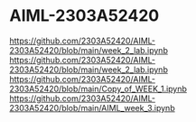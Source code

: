 # AIML-2303A52420
https://github.com/2303A52420/AIML-2303A52420/blob/main/week_2_lab.ipynb
https://github.com/2303A52420/AIML-2303A52420/blob/main/week_2_lab.ipynb
https://github.com/2303A52420/AIML-2303A52420/blob/main/Copy_of_WEEK_1.ipynb
https://github.com/2303A52420/AIML-2303A52420/blob/main/AIML_week_3.ipynb
